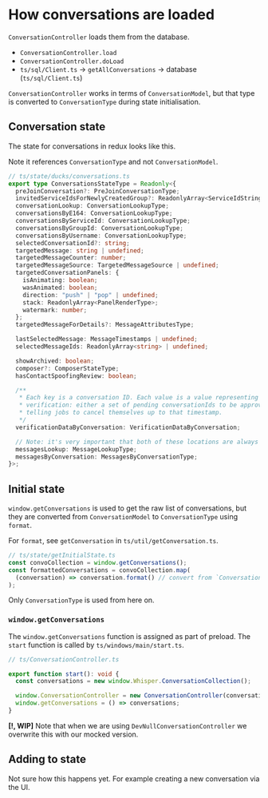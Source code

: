# How conversations are loaded

`ConversationController` loads them from the database.

- `ConversationController.load`
- `ConversationController.doLoad`
- `ts/sql/Client.ts` -> `getAllConversations` -> database (`ts/sql/Client.ts`)

`ConversationController` works in terms of `ConversationModel`, but that type is converted to `ConversationType` during state initialisation.

## Conversation state

The state for conversations in redux looks like this.

Note it references `ConversationType` and not `ConversationModel`.

```ts
// ts/state/ducks/conversations.ts
export type ConversationsStateType = Readonly<{
  preJoinConversation?: PreJoinConversationType;
  invitedServiceIdsForNewlyCreatedGroup?: ReadonlyArray<ServiceIdString>;
  conversationLookup: ConversationLookupType;
  conversationsByE164: ConversationLookupType;
  conversationsByServiceId: ConversationLookupType;
  conversationsByGroupId: ConversationLookupType;
  conversationsByUsername: ConversationLookupType;
  selectedConversationId?: string;
  targetedMessage: string | undefined;
  targetedMessageCounter: number;
  targetedMessageSource: TargetedMessageSource | undefined;
  targetedConversationPanels: {
    isAnimating: boolean;
    wasAnimated: boolean;
    direction: "push" | "pop" | undefined;
    stack: ReadonlyArray<PanelRenderType>;
    watermark: number;
  };
  targetedMessageForDetails?: MessageAttributesType;

  lastSelectedMessage: MessageTimestamps | undefined;
  selectedMessageIds: ReadonlyArray<string> | undefined;

  showArchived: boolean;
  composer?: ComposerStateType;
  hasContactSpoofingReview: boolean;

  /**
   * Each key is a conversation ID. Each value is a value representing the state of
   * verification: either a set of pending conversationIds to be approved, or a tombstone
   * telling jobs to cancel themselves up to that timestamp.
   */
  verificationDataByConversation: VerificationDataByConversation;

  // Note: it's very important that both of these locations are always kept up to date
  messagesLookup: MessageLookupType;
  messagesByConversation: MessagesByConversationType;
}>;
```

## Initial state

`window.getConversations` is used to get the raw list of conversations, but they are converted from `ConversationModel` to `ConversationType` using `format`.

For `format`, see `getConversation` in `ts/util/getConversation.ts`.

```ts
// ts/state/getInitialState.ts
const convoCollection = window.getConversations();
const formattedConversations = convoCollection.map(
  (conversation) => conversation.format() // convert from `ConversationModel` to `ConversationType`
);
```

Only `ConversationType` is used from here on.

### `window.getConversations`

The `window.getConversations` function is assigned as part of preload. The `start` function is called by `ts/windows/main/start.ts`.

```ts
// ts/ConversationController.ts

export function start(): void {
  const conversations = new window.Whisper.ConversationCollection();

  window.ConversationController = new ConversationController(conversations);
  window.getConversations = () => conversations;
}
```

**[!, WIP]** Note that when we are using `DevNullConversationController` we overwrite this with our mocked version.

## Adding to state

Not sure how this happens yet. For example creating a new conversation via the UI.

